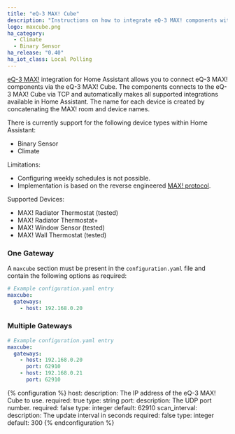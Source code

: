 ```yaml
---
title: "eQ-3 MAX! Cube"
description: "Instructions on how to integrate eQ-3 MAX! components with Home Assistant via eQ-3 MAX! Cube."
logo: maxcube.png
ha_category:
  - Climate
  - Binary Sensor
ha_release: "0.40"
ha_iot_class: Local Polling
---
```


[eQ-3 MAX!](https://www.eq-3.com/products/max.html) integration for Home Assistant allows you to connect eQ-3 MAX! components via the eQ-3 MAX! Cube. The components connects to the eQ-3 MAX! Cube via TCP and automatically makes all supported integrations available in Home Assistant. The name for each device is created by concatenating the MAX! room and device names.

There is currently support for the following device types within Home Assistant:

- Binary Sensor
- Climate

Limitations:

- Configuring weekly schedules is not possible.
- Implementation is based on the reverse engineered [MAX! protocol](https://github.com/Bouni/max-cube-protocol).

Supported Devices:

- MAX! Radiator Thermostat (tested)
- MAX! Radiator Thermostat+
- MAX! Window Sensor (tested)
- MAX! Wall Thermostat (tested)

### One Gateway

A `maxcube` section must be present in the `configuration.yaml` file and contain the following options as required:

```yaml
# Example configuration.yaml entry
maxcube:
  gateways:
    - host: 192.168.0.20
```

### Multiple Gateways

```yaml
# Example configuration.yaml entry
maxcube:
  gateways:
    - host: 192.168.0.20
      port: 62910
    - host: 192.168.0.21
      port: 62910
```

{% configuration %}
  host:
    description: The IP address of the eQ-3 MAX! Cube to use.
    required: true
    type: string
  port:
    description: The UDP port number.
    required: false
    type: integer
    default: 62910
  scan_interval:
    description: The update interval in seconds
    required: false
    type: integer
    default: 300
{% endconfiguration %}
